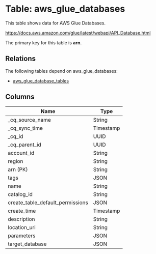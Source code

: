 # Table: aws_glue_databases

This table shows data for AWS Glue Databases.

https://docs.aws.amazon.com/glue/latest/webapi/API_Database.html

The primary key for this table is **arn**.

## Relations

The following tables depend on aws_glue_databases:
  - [aws_glue_database_tables](aws_glue_database_tables)

## Columns

| Name          | Type          |
| ------------- | ------------- |
|_cq_source_name|String|
|_cq_sync_time|Timestamp|
|_cq_id|UUID|
|_cq_parent_id|UUID|
|account_id|String|
|region|String|
|arn (PK)|String|
|tags|JSON|
|name|String|
|catalog_id|String|
|create_table_default_permissions|JSON|
|create_time|Timestamp|
|description|String|
|location_uri|String|
|parameters|JSON|
|target_database|JSON|